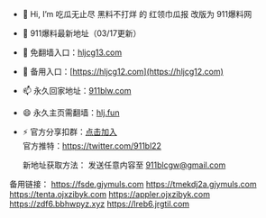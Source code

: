 - 👋 Hi, I’m 吃瓜无止尽 黑料不打烊 的 红领巾瓜报 改版为 911爆料网
- 👀 911爆料最新地址（03/17更新）
- 🌱 免翻墙入口：[hljcg13.com](https://hljcg13.com)<br>
- 💞️ 备用入口：[https://hljcg12.com](https://hljcg12.com)<br>
- 📫 永久回家地址：[911blw.com](https://911blw.com)<br>
- 😄 永久主页需翻墙：[hlj.fun](https://www.hlj.fun)<br>
- ⚡  官方分享扣群：[点击加入](http://b.rjorwsdnt41.cn/s/QGMT)<br>
     官方推特：https://twitter.com/911bl22<br>

     新地址获取方法： 发送任意内容至 911blcgw@gmail.com

备用链接：
https://fsde.gjymuls.com
https://tmekdj2a.gjymuls.com
https://tenta.ojxzibyk.com
https://appler.ojxzibyk.com
https://zdf6.bbhwpyz.xyz
https://lreb6.jrgtil.com


<!---
zizym/zizym is a ✨ special ✨ repository because its `README.md` (this file) appears on your GitHub profile.
You can click the Preview link to take a look at your changes.
--->
